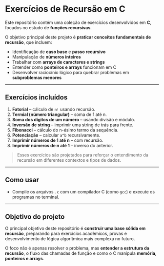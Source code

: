 # Exercícios de Recursão em C

Este repositório contém uma coleção de exercícios desenvolvidos em **C**, focados no estudo de **funções recursivas**.  

O objetivo principal deste projeto é **praticar conceitos fundamentais de recursão**, que incluem:

- Identificação de **caso base** e **passo recursivo**
- Manipulação de **números inteiros**
- Trabalhar com **arrays de caracteres e strings**
- Entender como **ponteiros e arrays** funcionam em C
- Desenvolver raciocínio lógico para quebrar problemas em **subproblemas menores**

---

## Exercícios incluídos

1. **Fatorial** – cálculo de `n!` usando recursão.  
2. **Termial (número triangular)** – soma de 1 até n.  
3. **Soma dos dígitos de um número** – usando divisão e módulo.  
4. **Inversão de string** – imprimir uma string de trás para frente.  
5. **Fibonacci** – cálculo do n-ésimo termo da sequência.  
6. **Potenciação** – calcular `a^b` recursivamente.  
7. **Imprimir números de 1 até n** – com recursão.  
8. **Imprimir números de n até 1** – inverso do anterior.  

> Esses exercícios são projetados para reforçar o entendimento da recursão em diferentes contextos e tipos de dados.

---

## Como usar

- Compile os arquivos `.c` com um compilador C (como `gcc`) e execute os programas no terminal.
---

## Objetivo do projeto

O principal objetivo deste repositório é **construir uma base sólida em recursão**, preparando para exercícios acadêmicos, provas e desenvolvimento de lógica algorítmica mais complexa no futuro.  

O foco não é apenas resolver o problema, mas **entender a estrutura da recursão**, o fluxo das chamadas de função e como o C manipula **memória, ponteiros e arrays**.
